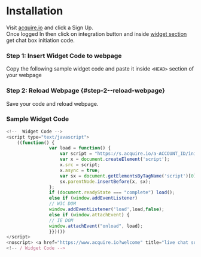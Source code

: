 # Installation

Visit [acquire.io](https://www.acquire.io/) and click a Sign Up.  
Once logged In then click on integration button and inside [widget section ](https://www.acquire.io/)get chat box initiation code.

### Step 1: Insert Widget Code to webpage

Copy the following sample widget code and paste it inside `<HEAD>` section of your webpage

### Step 2: Reload Webpage {#step-2--reload-webpage}

Save your code and reload webpage.

### Sample Widget Code

```javascript
<!--  Widget Code -->
<script type="text/javascript">
    ((function() {
                var load = function() {
                    var script = "https://s.acquire.io/a-ACCOUNT_ID/init.js";
                    var x = document.createElement('script');
                    x.src = script;
                    x.async = true;
                    var sx = document.getElementsByTagName('script')[0];
                    sx.parentNode.insertBefore(x, sx);
                };
                if (document.readyState === "complete") load();
                else if (window.addEventListener) 
                // W3C DOM                    
                window.addEventListener('load',load,false);                
                else if (window.attachEvent) { 
                // IE DOM                    
                window.attachEvent("onload", load);                
                }})())
</script> 
<noscript> <a href="https://www.acquire.io?welcome" title="live chat software">Acquire </a> </noscript>
<!-- / Widget Code -->
```

